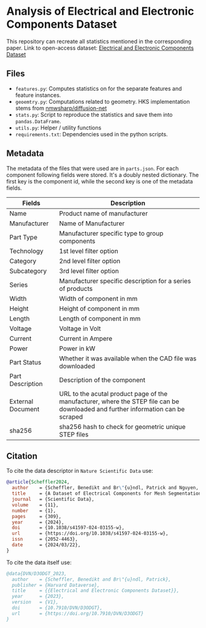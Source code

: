 # Analysis of Electrical and Electronic Components Dataset

This repository can recreate all statistics mentioned in the corresponding paper.
Link to open-access dataset: [Electrical and Electronic Components Dataset](https://dataverse.harvard.edu/dataset.xhtml?persistentId=doi:10.7910/DVN/D3ODGT)

## Files

- `features.py`: Computes statistics on for the separate features and feature instances.
- `geoemtry.py`: Computations related to geometry. HKS implementation stems from [nmwsharp/diffusion-net](https://github.com/nmwsharp/diffusion-net)
- `stats.py`: Script to reproduce the statistics and save them into `pandas.DataFrame`.
- `utils.py`: Helper / utility functions
- `requirements.txt`: Dependencies used in the python scripts.

## Metadata

The metadata of the files that were used are in `parts.json`. For each component following fields were stored. It's a doubly nested dictionary. The first key is the component id, while the second key is one of the metadata fields.

Fields            | Description
----------------- | -----------
Name              | Product name of manufacturer
Manufacturer      | Name of Manufacturer
Part Type         | Manufacturer specific type to group components
Technology        | 1st level filter option
Category          | 2nd level filter option
Subcategory       | 3rd level filter option
Series            | Manufacturer specific description for a series of products
Width             | Width of component in mm
Height            | Height of component in mm
Length            | Length of component in mm
Voltage           | Voltage in Volt
Current           | Current in Ampere
Power             | Power in kW
Part Status       | Whether it was available when the CAD file was downloaded
Part Description  | Description of the component
External Document | URL to the acutal product page of the manufacturer, where the STEP file can be downloaded and further information can be scraped
sha256            | sha256 hash to check for geometric unique STEP files

## Citation

To cite the data descriptor in `Nature Scientific Data` use:
```bibtex
@article{Scheffler2024,
  author    = {Scheffler, Benedikt and Br\"{u}ndl, Patrick and Nguyen, Huong Giang and Stoidner, Micha and Franke, J\"{o}rg},
  title     = {A Dataset of Electrical Components for Mesh Segmentation and Computational Geometry Research},
  journal   = {Scientific Data},
  volume    = {11},
  number    = {1},
  pages     = {309},
  year      = {2024},
  doi       = {10.1038/s41597-024-03155-w},
  url       = {https://doi.org/10.1038/s41597-024-03155-w},
  issn      = {2052-4463},
  date      = {2024/03/22},
}
```

To cite the data itself use:
```bibtex
@data{DVN/D3ODGT_2023,
  author    = {Scheffler, Benedikt and Br\"{u}ndl, Patrick},
  publisher = {Harvard Dataverse},
  title     = {{Electrical and Electronic Components Dataset}},
  year      = {2023},
  version   = {V1},
  doi       = {10.7910/DVN/D3ODGT},
  url       = {https://doi.org/10.7910/DVN/D3ODGT}
}
```
